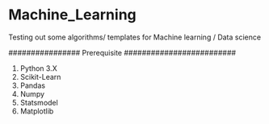 # Machine_Learning
Testing out some algorithms/ templates for Machine learning / Data science

################ Prerequisite #########################
1. Python 3.X
2. Scikit-Learn
3. Pandas 
4. Numpy
5. Statsmodel
6. Matplotlib
